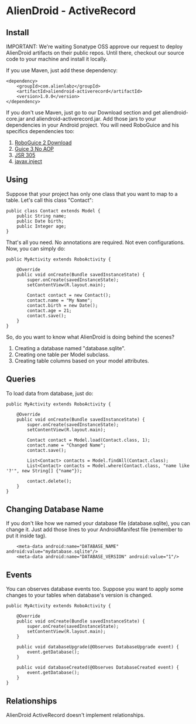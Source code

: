 AlienDroid - ActiveRecord
=========================

Install
----------

IMPORTANT: We're waiting Sonatype OSS approve our request to deploy AlienDroid artifacts on their public repos. Until there, checkout our source code to your machine and install it locally.


If you use Maven, just add these dependency:

	<dependency>
		<groupId>com.alienlabz</groupId>
		<artifactId>aliendroid-activerecord</artifactId>
		<version>1.0.0</version>
	</dependency>

If you don't use Maven, just go to our Download section and get aliendroid-core.jar and aliendroid-activerecord.jar. Add those jars to your dependencies in your Android project. You will need RoboGuice and his specifics dependencies too:

1. [RoboGuice 2 Download](http://repo1.maven.org/maven2/org/roboguice/roboguice/2.0/)
2. [Guice 3 No AOP](http://repo1.maven.org/maven2/com/google/inject/guice/3.0/guice-3.0-no_aop.jar)
3. [JSR 305](http://repo1.maven.org/maven2/com/google/code/findbugs/jsr305/1.3.9/jsr305-1.3.9.jar)
4. [javax.inject](http://repo1.maven.org/maven2/javax/inject/javax.inject/1/javax.inject-1.jar)

Using
------
Suppose that your project has only one class that you want to map to a table. Let's call this class "Contact":

	public class Contact extends Model {
		public String name;
		public Date birth;
		public Integer age;
	}
	
That's all you need. No annotations are required. Not even configurations. Now, you can simply do:

	public MyActivity extends RoboActivity {
	
		@Override
		public void onCreate(Bundle savedInstanceState) {
			super.onCreate(savedInstanceState);
			setContentView(R.layout.main);
			
			Contact contact = new Contact();
			contact.name = "My Name";
			contact.birth = new Date();
			contact.age = 21;
			contact.save();
		}
	}

So, do you want to know what AlienDroid is doing behind the scenes?

1. Creating a database named "database.sqlite".
2. Creating one table per Model subclass.
3. Creating table columns based on your model attributes.

Queries
--------
To load data from database, just do:

	public MyActivity extends RoboActivity {
	
		@Override
		public void onCreate(Bundle savedInstanceState) {
			super.onCreate(savedInstanceState);
			setContentView(R.layout.main);
			
			Contact contact = Model.load(Contact.class, 1);
			contact.name = "Changed Name";
			contact.save();
			
			List<Contact> contacts = Model.findAll(Contact.class);
			List<Contact> contacts = Model.where(Contact.class, "name like '?'", new String[] {"name"});
			
			contact.delete();
		}
	}
	
Changing Database Name
----------------------
If you don't like how we named your database file (database.sqlite), you can change it. Just add those lines to your AndroidManifest file (remember to put it inside <application> tag).

        <meta-data android:name="DATABASE_NAME" android:value="mydatabase.sqlite"/>
        <meta-data android:name="DATABASE_VERSION" android:value="1"/>
        
Events
-------
You can observes database events too. Suppose you want to apply some changes to your tables when database's version is changed. 


	public MyActivity extends RoboActivity {
	
		@Override
		public void onCreate(Bundle savedInstanceState) {
			super.onCreate(savedInstanceState);
			setContentView(R.layout.main);
		}
		
		public void databaseUpgrade(@Observes DatabaseUpgrade event) {
			event.getDatabase();
		}
		
		public void databaseCreated(@Observes DatabaseCreated event) {
			event.getDatabase();
		}
	}


Relationships
--------------
AlienDroid ActiveRecord doesn't implement relationships. 
